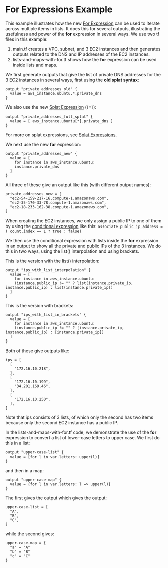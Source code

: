 # For Expressions Example
This example illustrates how the new [For Expression](https://www.terraform.io/docs/configuration/expressions.html#for-expressions) can be used to iterate across multiple items in lists. It does this for several outputs, illustrating the usefulness and power of the **for** expression in several ways.  We use two tf files in this example:
1. main.tf creates a VPC, subnet, and 3 EC2 instances and then generates outputs related to the DNS and IP addresses of the EC2 instances.
1. lists-and-maps-with-for.tf shows how the **for** expression can be used inside lists and maps.

We first generate outputs that give the list of private DNS addresses for the 3 EC2 instances in several ways, first using the **old splat syntax**:
```
output "private_addresses_old" {
  value = aws_instance.ubuntu.*.private_dns
}
```

We also use the new [Splat Expression](https://www.hashicorp.com/blog/terraform-0-12-generalized-splat-operator) (`[*]`):
```
output "private_addresses_full_splat" {
  value = [ aws_instance.ubuntu[*].private_dns ]
}
```

For more on splat expressions, see [Splat Expressions](https://www.terraform.io/docs/configuration/expressions.html#splat-expressions).

We next use the new **for** expression:
```
output "private_addresses_new" {
  value = [
    for instance in aws_instance.ubuntu:
    instance.private_dns
  ]
}
```
All three of these give an output like this (with different output names):
```
private_addresses_new = [
  "ec2-54-159-217-16.compute-1.amazonaws.com",
  "ec2-35-170-33-78.compute-1.amazonaws.com",
  "ec2-18-233-162-38.compute-1.amazonaws.com",
]
```

When creating the EC2 instances, we only assign a public IP to one of them by using the [conditional expression](https://www.terraform.io/docs/configuration/expressions.html#conditional-expressions) like this: `associate_public_ip_address = ( count.index == 1 ? true : false)`

We then use the conditional expression with lists inside the **for** expression in an output to show all the private and public IPs of the 3 instances.  We do this in two ways, using the list() interpolation and using brackets.

This is the version with the list() interpolation:
```
output "ips_with_list_interpolation" {
  value = [
    for instance in aws_instance.ubuntu:
    (instance.public_ip != "" ? list(instance.private_ip, instance.public_ip) : list(instance.private_ip))
  ]
}
```

This is the version with brackets:
```
output "ips_with_list_in_brackets" {
  value = [
    for instance in aws_instance.ubuntu:
    (instance.public_ip != "" ? [instance.private_ip, instance.public_ip] : [instance.private_ip])
  ]
}
```

Both of these give outputs like:
```
ips = [
  [
    "172.16.10.218",
  ],
  [
    "172.16.10.199",
    "34.201.169.46",
  ],
  [
    "172.16.10.250",
  ],
]
```
Note that ips consists of 3 lists, of which only the second has two items because only the second EC2 instance has a public IP.

In the lists-and-maps-with-for.tf code, we demonstrate the use of the **for** expression to convert a list of lower-case letters to upper case. We first do this in a list:
```
output "upper-case-list" {
  value = [for l in var.letters: upper(l)]
}
```
and then in a map:
```
output "upper-case-map" {
  value = {for l in var.letters: l => upper(l)}
}
```
The first gives the output
which gives the output:
```
upper-case-list = [
  "A",
  "B",
  "C",
]
```
while the second gives:
```
upper-case-map = {
  "a" = "A"
  "b" = "B"
  "c" = "C"
}
```
